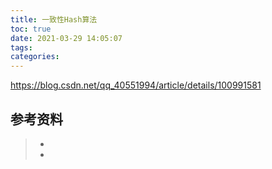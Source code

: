 ```yaml
---
title: 一致性Hash算法
toc: true
date: 2021-03-29 14:05:07
tags:
categories:
---
```



https://blog.csdn.net/qq_40551994/article/details/100991581



## 参考资料
> - []()
> - []()
